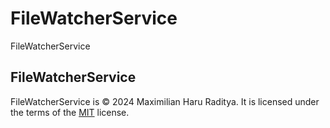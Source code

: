 # FileWatcherService

FileWatcherService

## FileWatcherService

FileWatcherService is &copy; 2024 Maximilian Haru Raditya. It is licensed under the terms of the [MIT](https://opensource.org/license/mit/) license.



